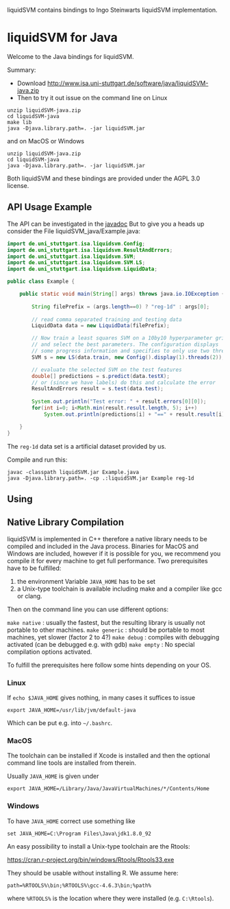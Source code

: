 liquidSVM contains bindings to Ingo Steinwarts liquidSVM implementation.

# liquidSVM for Java

Welcome to the Java bindings for liquidSVM.

Summary:

  * Download <http://www.isa.uni-stuttgart.de/software/java/liquidSVM-java.zip>
  * Then to try it out issue on the command line on Linux
```
unzip liquidSVM-java.zip
cd liquidSVM-java
make lib
java -Djava.library.path=. -jar liquidSVM.jar
```
and on MacOS or Windows
```
unzip liquidSVM-java.zip
cd liquidSVM-java
java -Djava.library.path=. -jar liquidSVM.jar
```

Both liquidSVM and these bindings are provided under the AGPL 3.0 license.

## API Usage Example

The API can be investigated in the [javadoc](doc/index.html)
But to give you a heads up consider the File liquidSVM_java/Example.java:

```java
import de.uni_stuttgart.isa.liquidsvm.Config;
import de.uni_stuttgart.isa.liquidsvm.ResultAndErrors;
import de.uni_stuttgart.isa.liquidsvm.SVM;
import de.uni_stuttgart.isa.liquidsvm.SVM.LS;
import de.uni_stuttgart.isa.liquidsvm.LiquidData;

public class Example {

	public static void main(String[] args) throws java.io.IOException {
	
		String filePrefix = (args.length==0) ? "reg-1d" : args[0];
		
		// read comma separated training and testing data
		LiquidData data = new LiquidData(filePrefix);

		// Now train a least squares SVM on a 10by10 hyperparameter grid
		// and select the best parameters. The configuration displays
		// some progress information and specifies to only use two threads.
		SVM s = new LS(data.train, new Config().display(1).threads(2));

		// evaluate the selected SVM on the test features  
		double[] predictions = s.predict(data.testX);
		// or (since we have labels) do this and calculate the error
		ResultAndErrors result = s.test(data.test);
		
		System.out.println("Test error: " + result.errors[0][0]);
		for(int i=0; i<Math.min(result.result.length, 5); i++)
			System.out.println(predictions[i] + "==" + result.result[i][0]);

	}
}
```
The `reg-1d` data set is a artificial dataset provided by us. 

Compile and run this:
```
javac -classpath liquidSVM.jar Example.java
java -Djava.library.path=. -cp .:liquidSVM.jar Example reg-1d
```

## Using 


## Native Library Compilation

liquidSVM is implemented in C++ therefore a native library
needs to be compiled and included in the Java process.
Binaries for MacOS and Windows are included, however if it is
possible for you, we recommend you compile it for every machine
to get full performance. Two prerequisites have to be fulfilled:

1. the environment Variable `JAVA_HOME` has to be set
2. a Unix-type toolchain is available including make and a compiler like gcc or clang.

Then on the command line you can use different options:

`make native`
:	usually the fastest, but the resulting library is usually not portable to other machines. 
`make generic`
:	should be portable to most machines, yet slower (factor 2 to 4?) 
`make debug`
:	compiles with debugging activated (can be debugged e.g. with gdb) 
`make empty`
:	No special compilation options activated. 

To fulfill the prerequisites here follow some hints depending on your OS.

### Linux

If `echo $JAVA_HOME` gives nothing, in many cases it suffices to issue
```
export JAVA_HOME=/usr/lib/jvm/default-java
```
Which can be put e.g. into `~/.bashrc`.

### MacOS

The toolchain can be installed if Xcode is installed and then the optional
command line tools are installed from therein.

Usually `JAVA_HOME` is given under
```
export JAVA_HOME=/Library/Java/JavaVirtualMachines/*/Contents/Home
```

### Windows

To have `JAVA_HOME` correct use something like
```
set JAVA_HOME=C:\Program Files\Java\jdk1.8.0_92
```
An easy possibility to install a Unix-type toolchain are the Rtools:

<https://cran.r-project.org/bin/windows/Rtools/Rtools33.exe>

They should be usable without installing R. We assume here:
```
path=%RTOOLS%\bin;%RTOOLS%\gcc-4.6.3\bin;%path% 
```
where `%RTOOLS%` is the location where they were installed (e.g. `C:\Rtools`).



